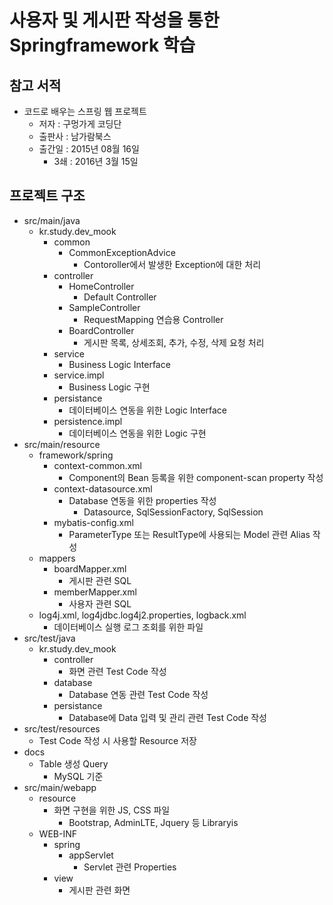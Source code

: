 # 사용자 및 게시판 작성을 통한 Springframework 학습

## 참고 서적
- 코드로 배우는 스프링 웹 프로젝트
    - 저자 : 구멍가게 코딩단
    - 출판사 : 남가람북스
    - 출간일 : 2015년 08월 16일
        - 3쇄 : 2016년 3월 15일

## 프로젝트 구조
- src/main/java
    - kr.study.dev_mook
        - common
            - CommonExceptionAdvice
                - Contoroller에서 발생한 Exception에 대한 처리
        - controller
            - HomeController
                - Default Controller
            - SampleController
                - RequestMapping 연습용 Controller
            - BoardController
                - 게시판 목록, 상세조회, 추가, 수정, 삭제 요청 처리
        - service
            - Business Logic Interface
        - service.impl
            - Business Logic 구현
        - persistance
            - 데이터베이스 연동을 위한 Logic Interface
        - persistence.impl
            - 데이터베이스 연동을 위한 Logic 구현
- src/main/resource
    - framework/spring
        - context-common.xml
            - Component의 Bean 등록을 위한 component-scan property 작성
        - context-datasource.xml
            - Database 연동을 위한 properties 작성
                - Datasource, SqlSessionFactory, SqlSession
        - mybatis-config.xml
            - ParameterType 또는 ResultType에 사용되는 Model 관련 Alias 작성
    - mappers
        - boardMapper.xml
            - 게시판 관련 SQL
        - memberMapper.xml
            - 사용자 관련 SQL
    - log4j.xml, log4jdbc.log4j2.properties, logback.xml
        - 데이터베이스 실행 로그 조회를 위한 파일
- src/test/java
    - kr.study.dev_mook
        - controller
            - 화면 관련 Test Code 작성
        - database
            - Database 연동 관련 Test Code 작성
        - persistance
            - Database에 Data 입력 및 관리 관련 Test Code 작성
- src/test/resources
    - Test Code 작성 시 사용할 Resource 저장
- docs
    - Table 생성 Query
        - MySQL 기준
- src/main/webapp
    - resource
        - 화면 구현을 위한 JS, CSS 파일
            - Bootstrap, AdminLTE, Jquery 등 Libraryis
    - WEB-INF
        - spring
            - appServlet
                - Servlet 관련 Properties
        - view
            - 게시판 관련 화면